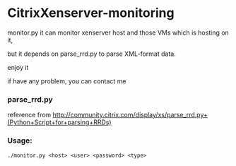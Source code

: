 CitrixXenserver-monitoring
==========================

monitor.py it can monitor xenserver host and those VMs which is hosting on it,

but it depends on parse_rrd.py to parse XML-format data.

enjoy it

if have any problem, you can contact me



### parse_rrd.py
reference from http://community.citrix.com/display/xs/parse_rrd.py+(Python+Script+for+parsing+RRDs)

### Usage:
` ./monitor.py <host> <user> <password> <type> `
